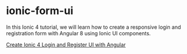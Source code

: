 # ionic-form-ui
In this Ionic 4 tutorial, we will learn how to create a responsive login and registration form with Angular 8 using Ionic UI components.

[Create Ionic 4 Login and Register UI with Angular](https://www.positronx.io/create-ionic-login-sign-up-ui-with-angular/)